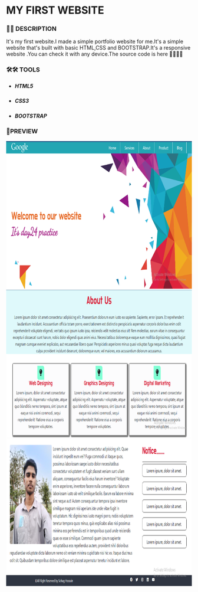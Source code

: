 # MY FIRST WEBSITE  

<h3> 📝📝 DESCRIPTION</h3>
  
<p>It's my first website.I made a simple portfolio website for me.It's a simple website that's built with basic HTML,CSS and BOOTSTRAP.It's a responsive website .You can check it with any device.The source code is here 🙆‍♂️🙆‍♂️</p>

<h3>🛠🛠 TOOLS</h3>
<ul>
  <li><h5>HTML5</h5></li>
  <li><h5>CSS3</h5></li>
  <li><h5>BOOTSTRAP</h5></li>
</ul>
  
### 🎨PREVIEW 
<img src="one.png" height="400" width="1200"/>
<img src="three.png" height="400" width="1200"/>
<img src="two.png" height="400" width="1200"/>

